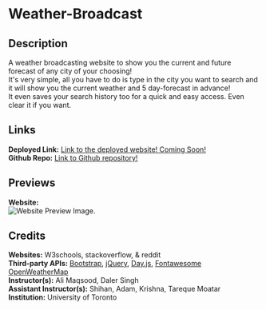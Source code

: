 # Weather-Broadcast

## Description
A weather broadcasting website to show you the current and future forecast of any city of your choosing! <br>
It's very simple, all you have to do is type in the city you want to search and it will show you the current weather and 5 day-forecast in advance! <br>
It even saves your search history too for a quick and easy access. Even clear it if you want. <br>

## Links
**Deployed Link:** [Link to the deployed website! Coming Soon!]() <br>
**Github Repo:** [Link to Github repository!](https://github.com/Heaveness/weather-broadcast) <br>

## Previews
**Website:** <br>
![Website Preview Image.]() <br>

## Credits

**Websites:** W3schools, stackoverflow, & reddit <br>
**Third-party APIs:** [Bootstrap](https://getbootstrap.com/), [jQuery](https://jquery.com/), [Day.js](https://day.js.org/), [Fontawesome](https://fontawesome.com/) [OpenWeatherMap](https://openweathermap.org/) <br>
**Instructor(s):** Ali Maqsood, Daler Singh <br>
**Assistant Instructor(s):** Shihan, Adam, Krishna, Tareque Moatar <br>
**Institution:** University of Toronto <br>